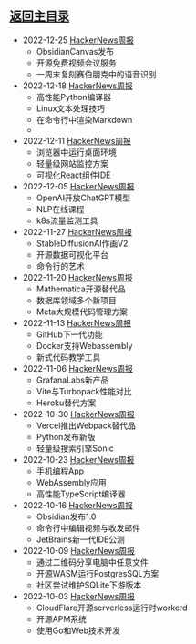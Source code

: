 ## [返回主目录](../README.md)

- 2022-12-25 [HackerNews周报](./2022Q4/2022-12-Hacker-News.md)
  - ObsidianCanvas发布
  - 开源免费视频会议服务
  - 一周末复刻赛伯朋克中的语音识别
- 2022-12-18 [HackerNews周报](./2022Q4/2022-12-Hacker-News.md)
  - 高性能Python编译器
  - Linux文本处理技巧
  - 在命令行中渲染Markdown
  - 
- 2022-12-11 [HackerNews周报](./2022Q4/2022-12-Hacker-News.md)
  - 浏览器中运行桌面环境
  - 轻量级网站监控方案
  - 可视化React组件IDE
- 2022-12-05 [HackerNews周报](./2022Q4/2022-12-Hacker-News.md)
  - OpenAI开放ChatGPT模型
  - NLP在线课程
  - k8s流量监测工具
- 2022-11-27 [HackerNews周报](./2022Q4/2022-11-Hacker-News.md)
  - StableDiffusionAI作画V2
  - 开源数据可视化平台
  - 命令行的艺术
- 2022-11-20 [HackerNews周报](./2022Q4/2022-11-Hacker-News.md)
  - Mathematica开源替代品
  - 数据库领域多个新项目
  - Meta大规模代码管理方案
- 2022-11-13 [HackerNews周报](./2022Q4/2022-11-Hacker-News.md)
  - GitHub下一代功能
  - Docker支持Webassembly
  - 新式代码教学工具
- 2022-11-06 [HackerNews周报](./2022Q4/2022-11-Hacker-News.md)
  - GrafanaLabs新产品
  - Vite与Turbopack性能对比
  - Heroku替代方案
- 2022-10-30 [HackerNews周报](./2022Q4/2022-10-Hacker-News.md)
  - Vercel推出Webpack替代品
  - Python发布新版
  - 轻量级搜索引擎Sonic
- 2022-10-23 [HackerNews周报](./2022Q4/2022-10-Hacker-News.md)
  - 手机编程App
  - WebAssembly应用
  - 高性能TypeScript编译器
- 2022-10-16 [HackerNews周报](./2022Q4/2022-10-Hacker-News.md)
  - Obsidian发布1.0
  - 命令行中编辑视频与收发邮件
  - JetBrains新一代IDE公测
- 2022-10-09 [HackerNews周报](./2022Q4/2022-10-Hacker-News.md)
  - 通过二维码分享电脑中任意文件
  - 开源WASM运行PostgresSQL方案
  - 社区尝试维护SQLite下游版本
- 2022-10-03 [HackerNews周报](./2022Q4/2022-10-Hacker-News.md)
  - CloudFlare开源serverless运行时workerd
  - 开源APM系统
  - 使用Go和Web技术开发
